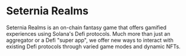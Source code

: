 # Seternia Realms

Seternia Realms is an on-chain fantasy game that offers gamified experiences using Solana's Defi protocols. Much more than just an aggregator or a Defi "super app", we offer new ways to interact with existing Defi protocols through varied game modes and dynamic NFTs.
